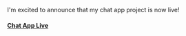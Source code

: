 <p>I'm excited to announce that my chat app project is now live! </p>
<h4><a href="https://chat-app-yr-99jo.onrender.com/login">Chat App Live</a></h4> 
